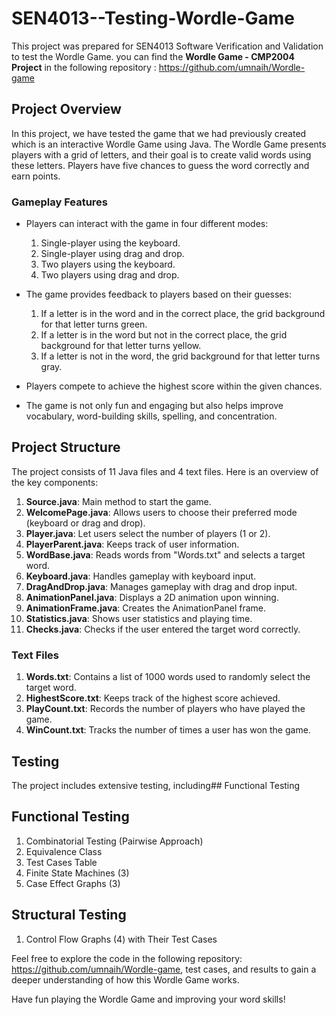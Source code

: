 # SEN4013--Testing-Wordle-Game
This project was prepared for SEN4013 Software Verification and Validation to test the Wordle Game. you can find the **Wordle Game - CMP2004 Project** in the following repository : https://github.com/umnaih/Wordle-game

## Project Overview

In this project, we have tested the game that we had previously created which is an interactive Wordle Game using Java. The Wordle Game presents players with a grid of letters, and their goal is to create valid words using these letters. Players have five chances to guess the word correctly and earn points.

### Gameplay Features

- Players can interact with the game in four different modes: 
  1. Single-player using the keyboard.
  2. Single-player using drag and drop.
  3. Two players using the keyboard.
  4. Two players using drag and drop.

- The game provides feedback to players based on their guesses:
  1. If a letter is in the word and in the correct place, the grid background for that letter turns green.
  2. If a letter is in the word but not in the correct place, the grid background for that letter turns yellow.
  3. If a letter is not in the word, the grid background for that letter turns gray.

- Players compete to achieve the highest score within the given chances.

- The game is not only fun and engaging but also helps improve vocabulary, word-building skills, spelling, and concentration.

## Project Structure

The project consists of 11 Java files and 4 text files. Here is an overview of the key components:

1. **Source.java**: Main method to start the game.
2. **WelcomePage.java**: Allows users to choose their preferred mode (keyboard or drag and drop).
3. **Player.java**: Let users select the number of players (1 or 2).
4. **PlayerParent.java**: Keeps track of user information.
5. **WordBase.java**: Reads words from "Words.txt" and selects a target word.
6. **Keyboard.java**: Handles gameplay with keyboard input.
7. **DragAndDrop.java**: Manages gameplay with drag and drop input.
8. **AnimationPanel.java**: Displays a 2D animation upon winning.
9. **AnimationFrame.java**: Creates the AnimationPanel frame.
10. **Statistics.java**: Shows user statistics and playing time.
11. **Checks.java**: Checks if the user entered the target word correctly.

### Text Files

1. **Words.txt**: Contains a list of 1000 words used to randomly select the target word.
2. **HighestScore.txt**: Keeps track of the highest score achieved.
3. **PlayCount.txt**: Records the number of players who have played the game.
4. **WinCount.txt**: Tracks the number of times a user has won the game.

## Testing

The project includes extensive testing, including## Functional Testing

## Functional Testing
1. Combinatorial Testing (Pairwise Approach)
2. Equivalence Class
3. Test Cases Table
4. Finite State Machines (3)
5. Case Effect Graphs (3)

## Structural Testing
1. Control Flow Graphs (4) with Their Test Cases
   
Feel free to explore the code in the following repository: https://github.com/umnaih/Wordle-game, test cases, and results to gain a deeper understanding of how this Wordle Game works.

Have fun playing the Wordle Game and improving your word skills!
